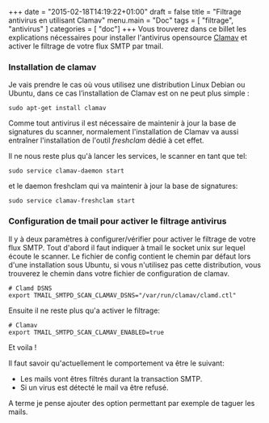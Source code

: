 +++
date = "2015-02-18T14:19:22+01:00"
draft = false
title = "Filtrage antivirus en utilisant Clamav"
menu.main = "Doc"
tags = [ "filtrage", "antivirus" ]
categories = [ "doc"]
+++
Vous trouverez dans ce billet les explications nécessaires pour installer l'antivirus opensource [Clamav](http://www.clamav.net/index.html) et activer le filtrage de votre flux SMTP par tmail.

<!--more--> 

### Installation de clamav

Je vais prendre le cas où vous utilisez une distribution Linux Debian ou Ubuntu, dans ce cas l’installation de Clamav est on ne peut plus simple :

	sudo apt-get install clamav

Comme tout antivirus il est nécessaire de maintenir à jour la base de signatures du scanner, normalement l'installation de Clamav va aussi entraîner l'installation de l'outil *freshclam* dédié à cet effet. 

Il ne nous reste plus qu'à lancer les services, le scanner en tant que tel:

	sudo service clamav-daemon start

et le daemon freshclam qui va maintenir à jour la base de signatures:

	sudo service clamav-freshclam start


### Configuration de tmail pour activer le filtrage antivirus

Il y à deux paramètres à configurer/vérifier pour activer le filtrage de votre flux SMTP. Tout d'abord il faut indiquer à tmail le socket unix sur lequel écoute le scanner. Le fichier de config contient le chemin par défaut lors d'une installation sous Ubuntu, si vous n'utilisez pas cette distribution, vous trouverez le chemin dans votre fichier de configuration de clamav.

	# Clamd DSNS
	export TMAIL_SMTPD_SCAN_CLAMAV_DSNS="/var/run/clamav/clamd.ctl"

Ensuite il ne reste plus qu'a activer le filtrage:

	# Clamav
	export TMAIL_SMTPD_SCAN_CLAMAV_ENABLED=true

Et voila !

Il faut savoir qu'actuellement le comportement va être le suivant:

* Les mails vont êtres filtrés durant la transaction SMTP.
* Si un virus est détecté le mail va être refusé. 

A terme je pense ajouter des option permettant par exemple de taguer les mails.
	